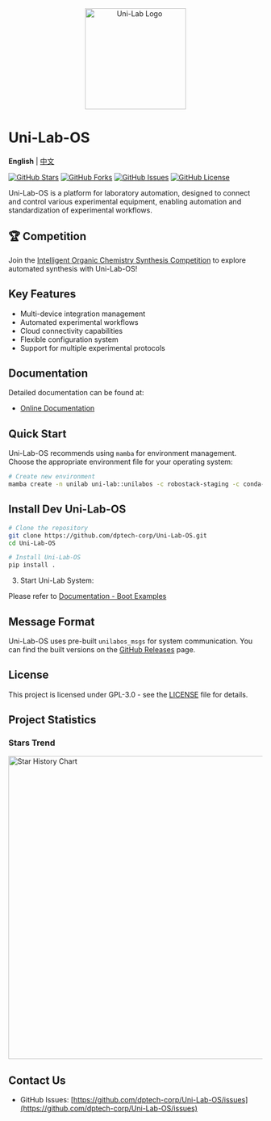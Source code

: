 <div align="center">
  <img src="docs/logo.png" alt="Uni-Lab Logo" width="200"/>
</div>

# Uni-Lab-OS

<!-- Language switcher -->

**English** | [中文](README_zh.md)

[![GitHub Stars](https://img.shields.io/github/stars/dptech-corp/Uni-Lab-OS.svg)](https://github.com/dptech-corp/Uni-Lab-OS/stargazers)
[![GitHub Forks](https://img.shields.io/github/forks/dptech-corp/Uni-Lab-OS.svg)](https://github.com/dptech-corp/Uni-Lab-OS/network/members)
[![GitHub Issues](https://img.shields.io/github/issues/dptech-corp/Uni-Lab-OS.svg)](https://github.com/dptech-corp/Uni-Lab-OS/issues)
[![GitHub License](https://img.shields.io/github/license/dptech-corp/Uni-Lab-OS.svg)](https://github.com/dptech-corp/Uni-Lab-OS/blob/main/LICENSE)

Uni-Lab-OS is a platform for laboratory automation, designed to connect and control various experimental equipment, enabling automation and standardization of experimental workflows.

## 🏆 Competition

Join the [Intelligent Organic Chemistry Synthesis Competition](https://bohrium.dp.tech/competitions/1451645258) to explore automated synthesis with Uni-Lab-OS!

## Key Features

- Multi-device integration management
- Automated experimental workflows
- Cloud connectivity capabilities
- Flexible configuration system
- Support for multiple experimental protocols

## Documentation

Detailed documentation can be found at:

- [Online Documentation](https://readthedocs.dp.tech/Uni-Lab/v0.8.0/)

## Quick Start

Uni-Lab-OS recommends using `mamba` for environment management. Choose the appropriate environment file for your operating system:

```bash
# Create new environment
mamba create -n unilab uni-lab::unilabos -c robostack-staging -c conda-forge
```

## Install Dev Uni-Lab-OS

```bash
# Clone the repository
git clone https://github.com/dptech-corp/Uni-Lab-OS.git
cd Uni-Lab-OS

# Install Uni-Lab-OS
pip install .
```

3. Start Uni-Lab System:

Please refer to [Documentation - Boot Examples](https://readthedocs.dp.tech/Uni-Lab/v0.8.0/boot_examples/index.html)

## Message Format

Uni-Lab-OS uses pre-built `unilabos_msgs` for system communication. You can find the built versions on the [GitHub Releases](https://github.com/dptech-corp/Uni-Lab-OS/releases) page.

## License

This project is licensed under GPL-3.0 - see the [LICENSE](LICENSE) file for details.

## Project Statistics

### Stars Trend

<a href="https://star-history.com/#dptech-corp/Uni-Lab-OS&Date">
  <img src="https://api.star-history.com/svg?repos=dptech-corp/Uni-Lab-OS&type=Date" alt="Star History Chart" width="600">
</a>

## Contact Us

- GitHub Issues: [https://github.com/dptech-corp/Uni-Lab-OS/issues](https://github.com/dptech-corp/Uni-Lab-OS/issues)
